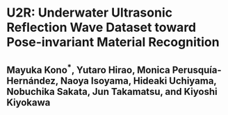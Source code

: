 # U2R: Underwater Ultrasonic Reflection Wave Dataset toward Pose-invariant Material Recognition
## Mayuka Kono<sup>*</sup>, Yutaro Hirao, Monica Perusquía-Hernández, Naoya Isoyama, Hideaki Uchiyama, Nobuchika Sakata, Jun Takamatsu, and Kiyoshi Kiyokawa
